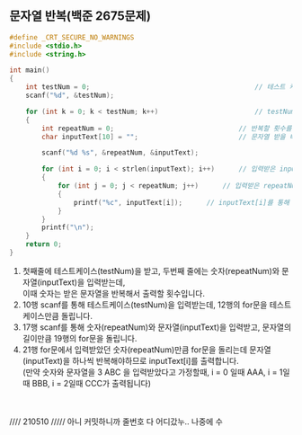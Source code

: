 ## 문자열 반복(백준 2675문제)
```C
#define _CRT_SECURE_NO_WARNINGS
#include <stdio.h>
#include <string.h>

int main() 
{
	int testNum = 0;                                         // 테스트 케이스 저장할 변수
	scanf("%d", &testNum);

	for (int k = 0; k < testNum; k++)                        // testNum을 받은만큼 반복 
	{
		int repeatNum = 0;                               // 반복할 횟수를 저장할 변수
		char inputText[10] = "";                         // 문자열 받을 배열

		scanf("%d %s", &repeatNum, &inputText); 

		for (int i = 0; i < strlen(inputText); i++)      // 입력받은 inputText 길이 만큼 반복
		{
			for (int j = 0; j < repeatNum; j++)      // 입력받은 repeatNum만큼 반복
			{
				printf("%c", inputText[i]);      // inputText[i]를 통해 repeatNum만큼 똑같은 문자가 출력됨
			}
		}
		printf("\n");
	}
	return 0;
}
```

1. 첫째줄에 테스트케이스(testNum)을 받고, 두번째 줄에는 숫자(repeatNum)와 문자열(inputText)을 입력받는데, <br>
  이때 숫자는 받은 문자열을 반복해서 출력할 횟수입니다.<br>
3. 10행 scanf를 통해 테스트케이스(testNum)을 입력받는데, 12행의 for문을 테스트케이스만큼 돌립니다.<br>
4. 17행 scanf를 통해 숫자(repeatNum)와 문자열(inputText)을 입력받고, 문자열의 길이만큼 19행의 for문을 돌립니다.<br>
5. 21행 for문에서 입력받았던 숫자(repeatNum)만큼 for문을 돌리는데 문자열(inputText)을 하나씩 반복해야하므로 inputText[i]를 출력합니다. <br>
(만약 숫자와 문자열을 3 ABC 을 입력받았다고 가정할때, i = 0 일때 AAA, i = 1일때 BBB, i = 2일때 CCC가 출력됩니다)
<br><br><br>

//// 210510  /////
아니 커밋하니까 줄번호 다 어디갔누.. 나중에 수


